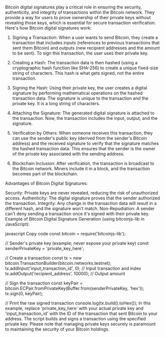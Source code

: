 
Bitcoin digital signatures play a critical role in ensuring the security, authenticity, and integrity of transactions within the Bitcoin network. They provide a way for users to prove ownership of their private keys without revealing those keys, which is essential for secure transaction verification. Here's how Bitcoin digital signatures work:

1. Signing a Transaction:
When a user wants to send Bitcoin, they create a transaction that includes inputs (references to previous transactions that sent them Bitcoin) and outputs (new recipient addresses and the amount to be sent). To sign this transaction, the user uses their private key.

2. Creating a Hash:
The transaction data is then hashed (using a cryptographic hash function like SHA-256) to create a unique fixed-size string of characters. This hash is what gets signed, not the entire transaction.

3. Signing the Hash:
Using their private key, the user creates a digital signature by performing mathematical operations on the hashed transaction data. The signature is unique to the transaction and the private key. It is a long string of characters.

4. Attaching the Signature:
The generated digital signature is attached to the transaction. Now, the transaction includes the input, output, and the signature.

5. Verification by Others:
When someone receives this transaction, they can use the sender's public key (derived from the sender's Bitcoin address) and the received signature to verify that the signature matches the hashed transaction data. This ensures that the sender is the owner of the private key associated with the sending address.

6. Blockchain Inclusion:
After verification, the transaction is broadcast to the Bitcoin network. Miners include it in a block, and the transaction becomes part of the blockchain.

Advantages of Bitcoin Digital Signatures:

Security: Private keys are never revealed, reducing the risk of unauthorized access.
Authenticity: The digital signature proves that the sender authorized the transaction.
Integrity: Any change in the transaction data will result in a different hash, and the signature won't match.
Non-Repudiation: A sender can't deny sending a transaction once it's signed with their private key.
Example of Bitcoin Digital Signature Generation (using bitcoinjs-lib in JavaScript):


javascript
Copy code
const bitcoin = require('bitcoinjs-lib');

// Sender's private key (example; never expose your private key)
const senderPrivateKey = 'private_key_here';

// Create a transaction
const tx = new bitcoin.TransactionBuilder(bitcoin.networks.testnet);
tx.addInput('input_transaction_id', 0);  // Input transaction and index
tx.addOutput('recipient_address', 10000); // Output amount

// Sign the transaction
const keyPair = bitcoin.ECPair.fromPrivateKey(Buffer.from(senderPrivateKey, 'hex'));
tx.sign(0, keyPair);

// Print the raw signed transaction
console.log(tx.build().toHex());
In this example, replace 'private_key_here' with your actual private key and 'input_transaction_id' with the ID of the transaction that sent Bitcoin to your address. The script builds and signs a transaction using the specified private key. Please note that managing private keys securely is paramount to maintaining the security of your Bitcoin holdings.